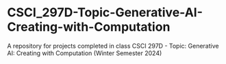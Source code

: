 # CSCI_297D-Topic-Generative-AI-Creating-with-Computation
A repository for projects completed in class CSCI 297D - Topic: Generative AI: Creating with Computation (Winter Semester 2024)
